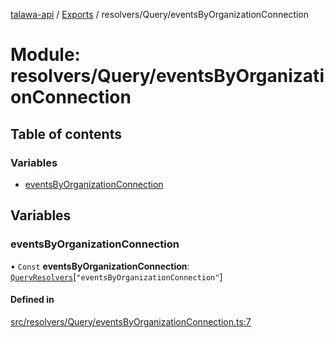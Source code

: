 [talawa-api](../README.md) / [Exports](../modules.md) / resolvers/Query/eventsByOrganizationConnection

# Module: resolvers/Query/eventsByOrganizationConnection

## Table of contents

### Variables

- [eventsByOrganizationConnection](resolvers_Query_eventsByOrganizationConnection.md#eventsbyorganizationconnection)

## Variables

### eventsByOrganizationConnection

• `Const` **eventsByOrganizationConnection**: [`QueryResolvers`](types_generatedGraphQLTypes.md#queryresolvers)[``"eventsByOrganizationConnection"``]

#### Defined in

[src/resolvers/Query/eventsByOrganizationConnection.ts:7](https://github.com/PalisadoesFoundation/talawa-api/blob/cba820f/src/resolvers/Query/eventsByOrganizationConnection.ts#L7)
